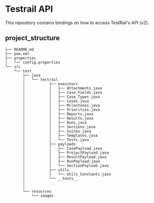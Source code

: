 # Testrail API
This repository contains bindings on how to access TestRail's API (v2). 

## project_structure

    ├── README.md
    ├── pom.xml
    ├── properties
    │   └── config.properties
    └── src
        └── test
            ├── java
            │   └── testrail
            │           ├── executors
            │           │   ├── Attachments.java
            │           │   ├── Case_Fields.java
            │           │   ├── Case_Types.java
            │           │   ├── Cases.java
            │           │   ├── Milestones.java
            │           │   ├── Priorities.java
            │           │   ├── Reports.java
            │           │   ├── Results.java
            │           │   ├── Runs.java
            │           │   ├── Sections.java
            │           │   ├── Suites.java
            │           │   ├── Templates.java
            │           │   └── Tests.java
            │           ├── payloads
            │           │   ├── CasePayload.java
            │           │   ├── ProjectPayload.java
            │           │   ├── ResultPayload.java
            │           │   ├── RunPayload.java
            │           │   └── SectionPayload.java     
            │           ├── utils
            │           │   └── Utils_Constants.java    
            │           └── __tests__          
            │                 
            │               
            └── resources
                └── images